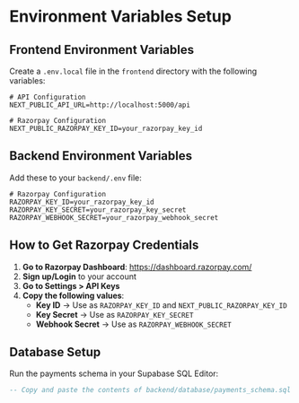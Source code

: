 # Environment Variables Setup

## Frontend Environment Variables

Create a `.env.local` file in the `frontend` directory with the following variables:

```env
# API Configuration
NEXT_PUBLIC_API_URL=http://localhost:5000/api

# Razorpay Configuration
NEXT_PUBLIC_RAZORPAY_KEY_ID=your_razorpay_key_id
```

## Backend Environment Variables

Add these to your `backend/.env` file:

```env
# Razorpay Configuration
RAZORPAY_KEY_ID=your_razorpay_key_id
RAZORPAY_KEY_SECRET=your_razorpay_key_secret
RAZORPAY_WEBHOOK_SECRET=your_razorpay_webhook_secret
```

## How to Get Razorpay Credentials

1. **Go to Razorpay Dashboard**: https://dashboard.razorpay.com/
2. **Sign up/Login** to your account
3. **Go to Settings > API Keys**
4. **Copy the following values**:
   - **Key ID** → Use as `RAZORPAY_KEY_ID` and `NEXT_PUBLIC_RAZORPAY_KEY_ID`
   - **Key Secret** → Use as `RAZORPAY_KEY_SECRET`
   - **Webhook Secret** → Use as `RAZORPAY_WEBHOOK_SECRET`

## Database Setup

Run the payments schema in your Supabase SQL Editor:

```sql
-- Copy and paste the contents of backend/database/payments_schema.sql
```
